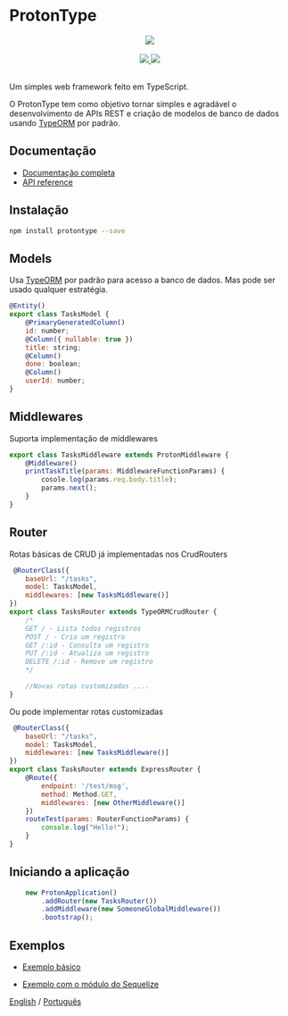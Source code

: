 
# ProtonType 

<div align="center">
  <a href="https://typeorm.io/">
    <img src="https://avatars1.githubusercontent.com/u/34164645?s=200&v=4">
  </a>
  <br>
  <br>
	<a href="https://travis-ci.org/protontype/protontype">
		<img src="https://travis-ci.org/protontype/protontype.svg?branch=develop">
	</a>
	<a href="https://www.npmjs.com/package/protontype">
		<img src="https://badge.fury.io/js/protontype.svg">
	</a>
  <br>
  <br>
</div>

Um simples web framework feito em TypeScript.

O ProtonType tem como objetivo tornar simples e agradável o desenvolvimento de APIs REST e criação de modelos de banco de dados usando [TypeORM](http://typeorm.io/#/) por padrão. 

## Documentação
- [Documentação completa](https://protontype.github.io/protontype-docs)
- [API reference](https://protontype.github.io/protontype-api-reference/)

## Instalação
```bash
npm install protontype --save
```
 
## Models
Usa [TypeORM](http://typeorm.io/#/) por padrão para acesso a banco de dados. Mas pode ser usado qualquer estratégia.

```javascript
@Entity()
export class TasksModel {
    @PrimaryGeneratedColumn()
    id: number;
    @Column({ nullable: true })
    title: string;
    @Column()
    done: boolean;
    @Column()
    userId: number;
}
```
## Middlewares
Suporta implementação de middlewares

```javascript
export class TasksMiddleware extends ProtonMiddleware {
    @Middleware()
    printTaskTitle(params: MiddlewareFunctionParams) {
        cosole.log(params.req.body.title);
        params.next();
    }
}
```

## Router
Rotas básicas de CRUD já implementadas nos CrudRouters

```javascript
 @RouterClass({
    baseUrl: "/tasks",
    model: TasksModel,
    middlewares: [new TasksMiddleware()]
})
export class TasksRouter extends TypeORMCrudRouter {
    /*
    GET / - Lista todos registros
    POST / - Cria um registro
    GET /:id - Consulta um registro
    PUT /:id - Atualiza um registro
    DELETE /:id - Remove um registro
    */

    //Novas rotas customizadas ....
}
```

Ou pode implementar rotas customizadas
```javascript
 @RouterClass({
    baseUrl: "/tasks",
    model: TasksModel,
    middlewares: [new TasksMiddleware()]
})
export class TasksRouter extends ExpressRouter {
    @Route({
        endpoint: '/test/msg',
        method: Method.GET,
        middlewares: [new OtherMiddleware()]
    })
    routeTest(params: RouterFunctionParams) {
        console.log("Hello!");
    }
}
```

## Iniciando a aplicação

```javascript
    new ProtonApplication()
        .addRouter(new TasksRouter())
        .addMiddleware(new SomeoneGlobalMiddleware())
        .bootstrap();
```

## Exemplos
- [Exemplo básico](https://github.com/protontype/protontype-sample)

- [Exemplo com o módulo do Sequelize](https://github.com/protontype/protontype-sequelize-sample)


[English](https://github.com/linck/protontype/blob/develop/README_en.md "") / [Português](https://github.com/linck/protontype/blob/develop/README.md "")
